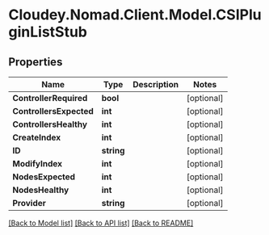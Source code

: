 # Cloudey.Nomad.Client.Model.CSIPluginListStub

## Properties

Name | Type | Description | Notes
------------ | ------------- | ------------- | -------------
**ControllerRequired** | **bool** |  | [optional] 
**ControllersExpected** | **int** |  | [optional] 
**ControllersHealthy** | **int** |  | [optional] 
**CreateIndex** | **int** |  | [optional] 
**ID** | **string** |  | [optional] 
**ModifyIndex** | **int** |  | [optional] 
**NodesExpected** | **int** |  | [optional] 
**NodesHealthy** | **int** |  | [optional] 
**Provider** | **string** |  | [optional] 

[[Back to Model list]](../README.md#documentation-for-models) [[Back to API list]](../README.md#documentation-for-api-endpoints) [[Back to README]](../README.md)

